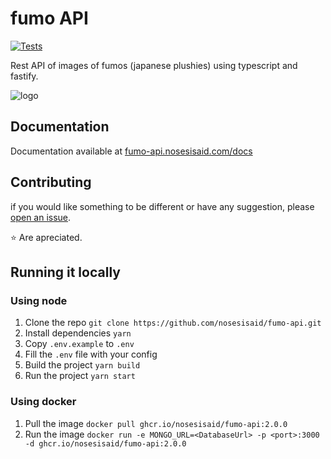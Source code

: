 # fumo API 
[![Tests](https://github.com/Nosesisaid/fumo-API/actions/workflows/tests.yml/badge.svg)](https://github.com/Nosesisaid/fumo-API/actions/workflows/tests.yml)

Rest API of images of fumos (japanese plushies) using typescript and fastify.

![logo](https://repository-images.githubusercontent.com/395606928/753b9fdd-b978-4b74-841e-f3973daf9129)
## Documentation
Documentation available at [fumo-api.nosesisaid.com/docs](https://fumo-api.nosesisaid.com/docs)
## Contributing
if you would like something to be different or have any suggestion, please [open an issue](https://github.com/nosesisaid/fumo-api/issues/new).


⭐ Are apreciated.

## Running it locally 
### Using node 
1. Clone the repo `git clone https://github.com/nosesisaid/fumo-api.git`
1. Install dependencies `yarn`
1. Copy `.env.example` to `.env`
1. Fill the `.env` file with your config 
1. Build the project `yarn build`
1. Run the project `yarn start`
### Using docker
1. Pull the image `docker pull ghcr.io/nosesisaid/fumo-api:2.0.0`
1. Run the image `docker run -e MONGO_URL=<DatabaseUrl> -p <port>:3000 -d ghcr.io/nosesisaid/fumo-api:2.0.0`
